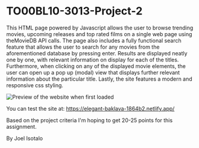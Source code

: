 # TO00BL10-3013-Project-2

This HTML page powered by Javascript allows the user to browse trending movies, upcoming releases and top rated films on a single web page using theMovieDB API calls. The page also includes a fully functional search feature that allows the user to search for any movies from the aforementioned database by pressing enter. Results are displayed neatly one by one, with relevant information on display for each of the titles. Furthermore, when clicking on any of the displayed movie elements, the user can open up a pop up (modal) view that displays further relevant information about the particular title. Lastly, the site features a modern and responsive css styling.


![Preview of the website when first loaded](https://i.imgur.com/8546lpG.png)


You can test the site at:
https://elegant-baklava-1864b2.netlify.app/


Based on the project criteria I'm hoping to get 20-25 points for this assignment.

By Joel Isotalo
